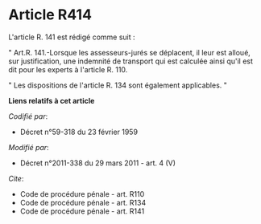 # Article R414

L'article R. 141 est rédigé comme suit : 

" Art.R. 141.-Lorsque les assesseurs-jurés se déplacent, il leur est alloué, sur justification, une indemnité de transport
qui est calculée ainsi qu'il est dit pour les experts à l'article R. 110. 

" Les dispositions de l'article R. 134 sont également applicables. "

**Liens relatifs à cet article**

_Codifié par_:

  - Décret n°59-318 du 23 février 1959

_Modifié par_:

  - Décret n°2011-338 du 29 mars 2011 - art. 4 (V)

_Cite_:

  - Code de procédure pénale - art. R110
  - Code de procédure pénale - art. R134
  - Code de procédure pénale - art. R141
